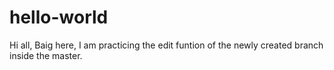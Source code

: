 # hello-world

Hi all,
Baig here, I am practicing the edit funtion of the newly created branch inside the master.
